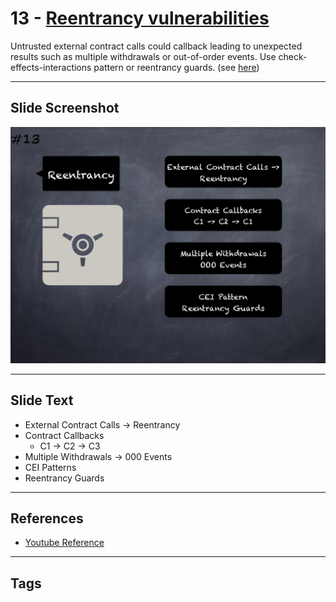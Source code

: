 # 13 - [Reentrancy vulnerabilities](Reentrancy%20vulnerabilities.md)
Untrusted external contract calls could callback leading to unexpected results such as multiple withdrawals or out-of-order events. Use check-effects-interactions pattern or reentrancy guards. (see [here](https://swcregistry.io/docs/SWC-107))

___
## Slide Screenshot
![013.png](../images/pitfalls_and_best_practices101/013.png)
___
## Slide Text
- External Contract Calls -> Reentrancy
- Contract Callbacks 
	- C1 -> C2 -> C3
- Multiple Withdrawals -> 000 Events
- CEI Patterns
- Reentrancy Guards
___
## References
- [Youtube Reference](https://youtu.be/OOzyoaYIw2k?t=1102)
___
## Tags